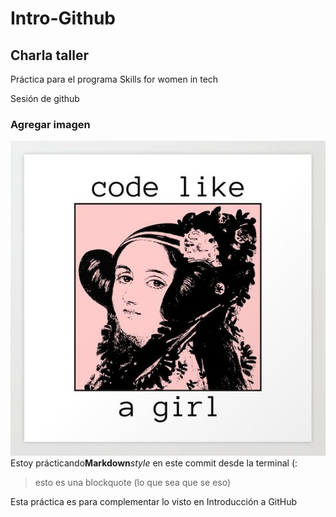 # Intro-Github

## Charla taller

Práctica para el programa Skills for women in tech

 Sesión de github

### Agregar imagen

![hack](IMG/e3a4a18b6141cbfa2b2b1ad821724adc.jpg)
Estoy prácticando**Markdown***style* en este commit desde la terminal (:
>esto es una blockquote (lo que sea que se eso)

Esta práctica es para complementar lo visto en Introducción a GitHub
